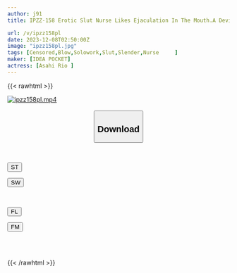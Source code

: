 ```yaml
---
author: j91
title: IPZZ-158 Erotic Slut Nurse Likes Ejaculation In The Mouth.A Devilish Best Nurse Who Confuses Men With Her Seductive Whispers! Rio Asahi

url: /v/ipzz158pl
date: 2023-12-08T02:50:00Z
image: "ipzz158pl.jpg"
tags: [Censored,Blow,Solowork,Slut,Slender,Nurse	 ]
maker: [IDEA POCKET]
actress: [Asahi Rio ]
---
```



{{< rawhtml >}}

<div class="video" data-videoid="mDxJjm7QO6ibPXq">
    <a href="javascript:;">
        <img src="/v/ipzz158pl/ipzz158pl.jpg" width="WIDTH" height="HEIGHT" alt="ipzz158pl.mp4" loading="lazy">
    </a>
</div>

<script type="text/javascript" src="https://j91.asia/asset/on-demand-st.js"></script>

<br>
  <link rel="stylesheet" href="https://j91.asia/asset/bs5.css">
  
  <center>
  <button class="btn btn-primary" type="button" data-bs-toggle="collapse" data-bs-target=".multi-collapse" aria-expanded="false" aria-controls="multiCollapseExample1 multiCollapseExample2"><h2>Download</h2></button></center>
</p>
<div class="row">
  <div class="col">
    <div class="collapse multi-collapse" id="multiCollapseExample1">
      <div class="card card-body">
	      	      <br>
<div class="buttons">  
<p><a href="https://streamtape.to/v/mDxJjm7QO6ibPXq" target="_blank"><button class="btn-hover color-3"><i class="fa fa-download"></i> ST</button></a></p>
<p><a href="https://flaswish.com/rl8y9io7ublp" target="_blank"><button class="btn-hover color-2"><i class="fa fa-download"></i> SW</button></a></p></div>
    </div>
  </div>
</div>
  <div class="col">
    <div class="collapse multi-collapse" id="multiCollapseExample2">
      <div class="card card-body">
	      <br>
<div class="buttons">
<p><a href="javascript:;" target="_blank"><button class="btn-hover color-9"><i class="fa fa-download"></i> FL</button></a></p>
<p><a href="javascript:;" target="_blank"><button class="btn-hover color-8"><i class="fa fa-download"></i> FM</button></a></p></div>
<br><br>
      </div>
    </div>
  </div>
</div>

{{< /rawhtml >}}